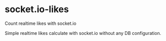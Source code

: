 # socket.io-likes
Count realtime likes with socket.io

Simple realtime likes calculate with socket.io without any DB configuration.
